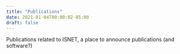 ```yaml
---
title: "Publications"
date: 2021-01-04T00:00:02-05:00
draft: false
---
```


Publications related to ISNET, a place to announce publications (and software?)
